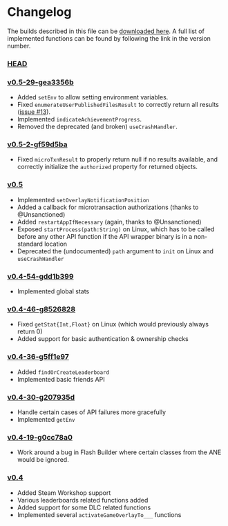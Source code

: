 Changelog
=========

The builds described in this file can be [downloaded here](http://dump.ventero.de/FRESteamWorks/).
A full list of implemented functions can be found by following the link in the
version number.

### [HEAD](https://github.com/Ventero/FRESteamWorks/blob/HEAD/lib/API.txt)

### [v0.5-29-gea3356b](https://github.com/Ventero/FRESteamWorks/blob/v0.5-29-gea3356b/lib/API.txt)
 - Added `setEnv` to allow setting environment variables.
 - Fixed `enumerateUserPublishedFilesResult` to correctly return all results ([issue #13](https://github.com/Ventero/FRESteamWorks/issues/13)).
 - Implemented `indicateAchievementProgress`.
 - Removed the deprecated (and broken) `useCrashHandler`.

### [v0.5-2-gf59d5ba](https://github.com/Ventero/FRESteamWorks/blob/v0.5-2-gf59d5ba/lib/API.txt)
 - Fixed `microTxnResult` to properly return null if no results available, and correctly initialize the `authorized` property for returned objects.

### [v0.5](https://github.com/Ventero/FRESteamWorks/blob/v0.5/lib/API.txt)
 - Implemented `setOverlayNotificationPosition`
 - Added a callback for microtransaction authorizations (thanks to @Unsanctioned)
 - Added `restartAppIfNecessary` (again, thanks to @Unsanctioned)
 - Exposed `startProcess(path:String)` on Linux, which has to be called before any other API function if the API wrapper binary is in a non-standard location
 - Deprecated the (undocumented) `path` argument to `init` on Linux and `useCrashHandler`

### [v0.4-54-gdd1b399](https://github.com/Ventero/FRESteamWorks/blob/v0.4-54-gdd1b399/lib/API.txt)
 - Implemented global stats

### [v0.4-46-g8526828](https://github.com/Ventero/FRESteamWorks/blob/v0.4-46-g8526828/lib/API.txt)
 - Fixed `getStat{Int,Float}` on Linux (which would previously always return 0)
 - Added support for basic authentication & ownership checks

### [v0.4-36-g5ff1e97](https://github.com/Ventero/FRESteamWorks/blob/v0.4-36-g5ff1e97/lib/API.txt)
 - Added `findOrCreateLeaderboard`
 - Implemented basic friends API

### [v0.4-30-g207935d](https://github.com/Ventero/FRESteamWorks/blob/v0.4-30-g207935d/lib/API.txt)
 - Handle certain cases of API failures more gracefully
 - Implemented `getEnv`

### [v0.4-19-g0cc78a0](https://github.com/Ventero/FRESteamWorks/blob/v0.4-19-g0cc78a0/lib/API.txt)
 - Work around a bug in Flash Builder where certain classes from the ANE would be ignored.

### [v0.4](https://github.com/Ventero/FRESteamWorks/blob/v0.4/lib/API.txt)
 - Added Steam Workshop support
 - Various leaderboards related functions added
 - Added support for some DLC related functions
 - Implemented several `activateGameOverlayTo___` functions
